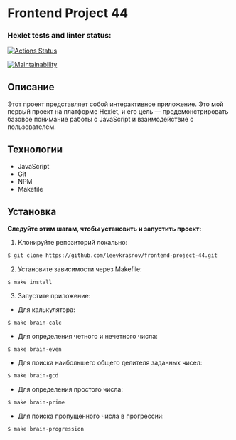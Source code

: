 # Frontend Project 44

### Hexlet tests and linter status:

[![Actions Status](https://github.com/leevkrasnov/frontend-project-44/actions/workflows/hexlet-check.yml/badge.svg)](https://github.com/leevkrasnov/frontend-project-44/actions)

[![Maintainability](https://api.codeclimate.com/v1/badges/5e567b7f9d976dd00ef5/maintainability)](https://codeclimate.com/github/leevkrasnov/frontend-project-44/maintainability)

## Описание

Этот проект представляет собой интерактивное приложение. Это мой первый проект на платформе Hexlet, и его цель — продемонстрировать базовое понимание работы с JavaScript и взаимодействие с пользователем.

## Технологии

- JavaScript
- Git
- NPM
- Makefile

## Установка

**Следуйте этим шагам, чтобы установить и запустить проект:**

1. Клонируйте репозиторий локально:

```bash
$ git clone https://github.com/leevkrasnov/frontend-project-44.git
```

2. Установите зависимости через Makefile:

```bash
$ make install
```

3. Запустите приложение:

- Для калькулятора:

```bash
$ make brain-calc
```

- Для определения четного и нечетного числа:

```bash
$ make brain-even
```

- Для поиска наибольшего общего делителя заданных чисел:

```bash
$ make brain-gcd
```

- Для определения простого числа:

```bash
$ make brain-prime
```

- Для поиска пропущенного числа в прогрессии:

```bash
$ make brain-progression
```
